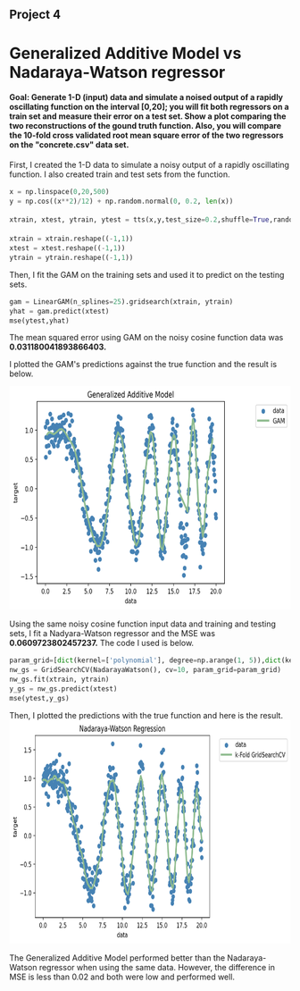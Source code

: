## Project 4
# Generalized Additive Model vs Nadaraya-Watson regressor
#### Goal: Generate 1-D (input) data and simulate a noised output of a rapidly oscillating function on the interval [0,20]; you will fit both regressors on a train set and measure their error on a test set. Show a plot comparing the two reconstructions of the gound truth function. Also, you will compare the 10-fold cross validated root mean square error of the two regressors on the "concrete.csv" data set.


First, I created the 1-D data to simulate a noisy output of a rapidly oscillating function. I also created train and test sets from the function.
```Python
x = np.linspace(0,20,500)
y = np.cos((x**2)/12) + np.random.normal(0, 0.2, len(x))

xtrain, xtest, ytrain, ytest = tts(x,y,test_size=0.2,shuffle=True,random_state=123)

xtrain = xtrain.reshape((-1,1))
xtest = xtest.reshape((-1,1))
ytrain = ytrain.reshape((-1,1))
```
Then, I fit the GAM on the training sets and used it to predict on the testing sets. 
```Python
gam = LinearGAM(n_splines=25).gridsearch(xtrain, ytrain)
yhat = gam.predict(xtest)
mse(ytest,yhat)
```
The mean squared error using GAM on the noisy cosine function data was **0.031180041893866403.**

I plotted the GAM's predictions against the true function and the result is below.

<img src="project4plots/gam1.png" width="700" height="400" /> 

Using the same noisy cosine function input data and training and testing sets, I fit a Nadyara-Watson regressor and the MSE was **0.0609723802457237.** The code I used is below.
```Python
param_grid=[dict(kernel=['polynomial'], degree=np.arange(1, 5)),dict(kernel=['rbf'], gamma=np.logspace(-5, 5, 100))]
nw_gs = GridSearchCV(NadarayaWatson(), cv=10, param_grid=param_grid)
nw_gs.fit(xtrain, ytrain)
y_gs = nw_gs.predict(xtest)
mse(ytest,y_gs)
```
Then, I plotted the predictions with the true function and here is the result. 
<img src="project4plots/download.png" width="700" height="400" /> 

The Generalized Additive Model performed better than the Nadaraya-Watson regressor when using the same data. However, the difference in MSE is less than 0.02 and both were low and performed well.
